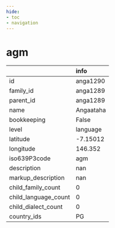 ```yaml
---
hide:
- toc
- navigation
---
```

# agm
|                      | info      |
|:---------------------|:----------|
| id                   | anga1290  |
| family_id            | anga1289  |
| parent_id            | anga1289  |
| name                 | Angaataha |
| bookkeeping          | False     |
| level                | language  |
| latitude             | -7.15012  |
| longitude            | 146.352   |
| iso639P3code         | agm       |
| description          | nan       |
| markup_description   | nan       |
| child_family_count   | 0         |
| child_language_count | 0         |
| child_dialect_count  | 0         |
| country_ids          | PG        |
